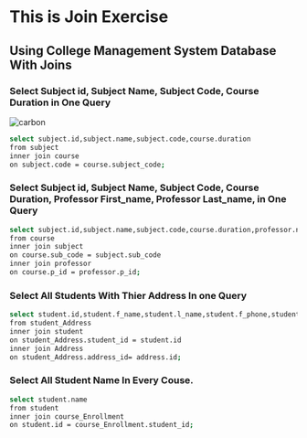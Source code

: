 



# This is Join Exercise
## Using College Management System Database With Joins
### Select Subject id, Subject Name, Subject Code, Course Duration in One Query
![carbon](https://user-images.githubusercontent.com/64088888/180866726-9392b962-d00c-4364-9850-c69eabe550a7.svg)

```bash
select subject.id,subject.name,subject.code,course.duration 
from subject
inner join course 
on subject.code = course.subject_code;
```
### Select Subject id, Subject Name, Subject Code, Course Duration, Professor First_name, Professor Last_name, in One Query

```bash
select subject.id,subject.name,subject.code,course.duration,professor.name
from course 
inner join subject 
on course.sub_code = subject.sub_code
inner join professor
on course.p_id = professor.p_id;
```

### Select All Students With Thier Address In one Query
```bash
select student.id,student.f_name,student.l_name,student.f_phone,student.birth_date,student.age,Address.line1
from student_Address
inner join student 
on student_Address.student_id = student.id
inner join Address 
on student_Address.address_id= address.id;
```
### Select All Student Name In Every Couse.
```bash
select student.name
from student 
inner join course_Enrollment
on student.id = course_Enrollment.student_id;
```
